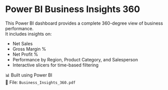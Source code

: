 # Power BI Business Insights 360

This Power BI dashboard provides a complete 360-degree view of business performance.  
It includes insights on:

- Net Sales
- Gross Margin %
- Net Profit %
- Performance by Region, Product Category, and Salesperson
- Interactive slicers for time-based filtering

📊 Built using Power BI  
📁 File: `Business_Insights_360.pdf`
